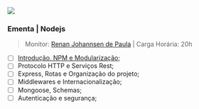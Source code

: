 ![](https://upload.wikimedia.org/wikipedia/commons/7/7e/Node.js_logo_2015.svg)

### Ementa | Nodejs
> Monitor: [Renan Johannsen de Paula](http://www.welovedev.com.br/author/renanjpaula) |
> Carga Horária: 20h

- [ ] [Introdução, NPM e Modularização](./aula-01);
- [ ] Protocolo HTTP e Serviços Rest;
- [ ] Express, Rotas e Organização do projeto;
- [ ] Middlewares e Internacionalização;
- [ ] Mongoose, Schemas;
- [ ] Autenticação e segurança;
